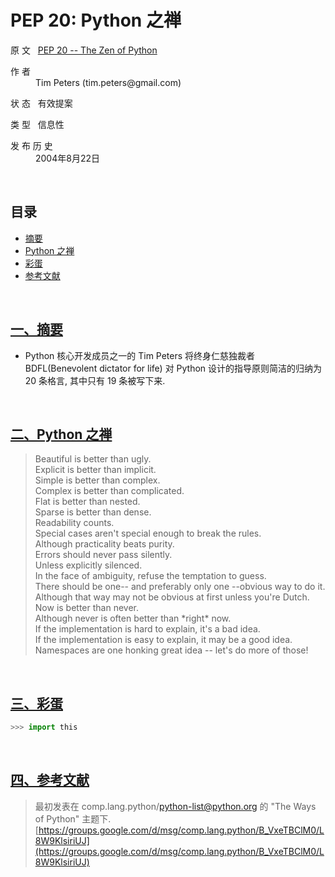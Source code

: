 # PEP 20: Python 之禅

原 文 &nbsp; [PEP 20 -- The Zen of Python](https://www.python.org/dev/peps/pep-0020/)

<dl>
    <dt>作 者</dt>
    <dd>
        Tim Peters (tim.peters@gmail.com)
    </dd>
</dl>

<!-- 翻 译 &nbsp; Wills Hua (wills.hua96@gmail.com) -->

状 态 &nbsp; 有效提案

类 型 &nbsp; 信息性

<dl>
    <dt>发 布 历 史</dt>
    <dd>
        2004年8月22日 
    </dt>
</dl>

<br>

## 目录

- [摘要](#chapter-1) <div id="content-1">
- [Python 之禅](#chapter-2) <div id="content-2">
- [彩蛋](#chapter-3) <div id="content-3">
- [参考文献](#chapter-4) <div id="content-4">

<br>
<!-- <div class="page"/> -->

## <div id="chapter-1"> [一、摘要](#content-1) 


* Python 核心开发成员之一的 Tim Peters 将终身仁慈独裁者 BDFL(Benevolent dictator for life) 对 Python 设计的指导原则简洁的归纳为 20 条格言, 其中只有 19 条被写下来.

<br>
<!-- <div class="page"/> -->

## <div id="chapter-2"> [二、Python 之禅](#content-2) 

> Beautiful is better than ugly. <br>
> Explicit is better than implicit. <br>
> Simple is better than complex. <br>
> Complex is better than complicated. <br>
> Flat is better than nested. <br>
> Sparse is better than dense. <br>
> Readability counts. <br>
> Special cases aren't special enough to break the rules. <br>
> Although practicality beats purity. <br>
> Errors should never pass silently. <br>
> Unless explicitly silenced. <br>
> In the face of ambiguity, refuse the temptation to guess. <br>
> There should be one-- and preferably only one --obvious way to do it. <br>
> Although that way may not be obvious at first unless you're Dutch. <br>
> Now is better than never. <br>
> Although never is often better than \*right\* now. <br>
> If the implementation is hard to explain, it's a bad idea. <br>
> If the implementation is easy to explain, it may be a good idea. <br>
> Namespaces are one honking great idea -- let's do more of those!

<br>
<!-- <div class="page"/> -->

## <div id="chapter-3"> [三、彩蛋](#content-3) 

```Python
>>> import this
```

<br>
<!-- <div class="page"/> -->

## <div id="chapter-4"> [四、参考文献](#content-4) 

> 最初发表在 comp.lang.python/python-list@python.org 的 "The Ways of Python" 主题下. [https://groups.google.com/d/msg/comp.lang.python/B_VxeTBClM0/L8W9KlsiriUJ](https://groups.google.com/d/msg/comp.lang.python/B_VxeTBClM0/L8W9KlsiriUJ)